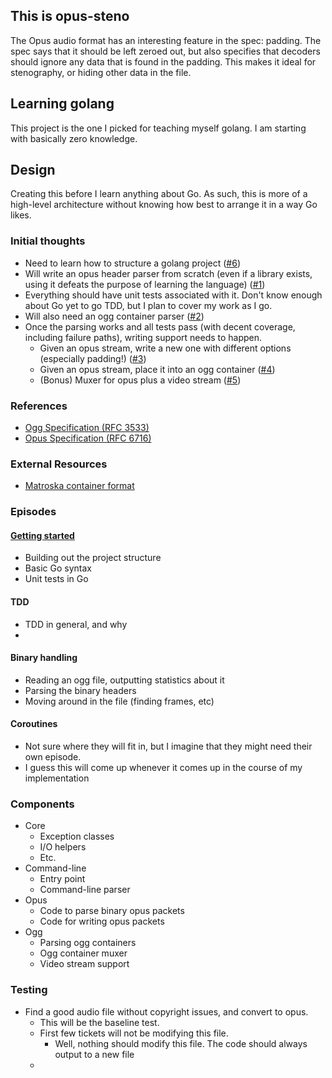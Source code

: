 ## This is opus-steno

The Opus audio format has an interesting feature in the spec: padding.  The spec says that it should be left zeroed out, but also specifies that decoders
should ignore any data that is found in the padding.  This makes it ideal for stenography, or hiding other data in the file.

## Learning golang

This project is the one I picked for teaching myself golang.  I am starting with basically zero knowledge.

## Design

Creating this before I learn anything about Go.  As such, this is more of a high-level
architecture without knowing how best to arrange it in a way Go likes.

### Initial thoughts

- Need to learn how to structure a golang project ([#6](https://github.com/stephen-czetty/opus-steno/issues/6))
- Will write an opus header parser from scratch (even if a library exists, using it defeats the purpose of learning the language) ([#1](https://github.com/stephen-czetty/opus-steno/issues/1))
- Everything should have unit tests associated with it.  Don't know enough about Go yet to go TDD, but I plan to cover my work as I go.
- Will also need an ogg container parser ([#2](https://github.com/stephen-czetty/opus-steno/issues/2))
- Once the parsing works and all tests pass (with decent coverage, including failure paths), writing support needs to happen.
  - Given an opus stream, write a new one with different options (especially padding!) ([#3](https://github.com/stephen-czetty/opus-steno/issues/3))
  - Given an opus stream, place it into an ogg container ([#4](https://github.com/stephen-czetty/opus-steno/issues/4))
  - (Bonus) Muxer for opus plus a video stream ([#5](https://github.com/stephen-czetty/opus-steno/issues/5))

### References

- [Ogg Specification (RFC 3533)](reference/rfc3533-ogg-spec.html)
- [Opus Specification (RFC 6716)](reference/rfc6716-opus-spec.html)


### External Resources

- [Matroska container format](https://www.matroska.org/technical/basics.html)

### Episodes

#### [Getting started](scripts/episode1.md)

  - Building out the project structure
  - Basic Go syntax
  - Unit tests in Go

#### TDD

  - TDD in general, and why
  - 

#### Binary handling

  - Reading an ogg file, outputting statistics about it
  - Parsing the binary headers
  - Moving around in the file (finding frames, etc)

#### Coroutines

  - Not sure where they will fit in, but I imagine that they might need their own episode.
  - I guess this will come up whenever it comes up in the course of my implementation

### Components

- Core
  - Exception classes
  - I/O helpers
  - Etc.
- Command-line
  - Entry point
  - Command-line parser
- Opus
  - Code to parse binary opus packets
  - Code for writing opus packets
- Ogg
  - Parsing ogg containers
  - Ogg container muxer
  - Video stream support

### Testing

- Find a good audio file without copyright issues, and convert to opus.
  - This will be the baseline test.
  - First few tickets will not be modifying this file.
    - Well, nothing should modify this file.  The code should always output to a new file
  - 

